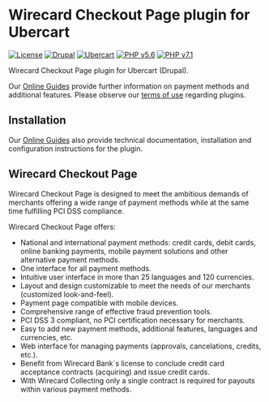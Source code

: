 # Wirecard Checkout Page plugin for Ubercart

[![License](https://img.shields.io/badge/license-GPLv2-blue.svg)](https://raw.githubusercontent.com/wirecard/ubercart-wcp/master/LICENSE)
[![Drupal](https://img.shields.io/badge/Drupal-v7.67-green.svg)](http://www.drupal.org/)
[![Ubercart](https://img.shields.io/badge/Ubercart-v3.11-green.svg)](http://www.ubercart.org/)
[![PHP v5.6](https://img.shields.io/badge/php-v5.6-yellow.svg)](http://www.php.net)
[![PHP v7.1](https://img.shields.io/badge/php-v7.1-yellow.svg)](http://www.php.net)

Wirecard Checkout Page plugin for Ubercart (Drupal). 

Our [Online Guides](https://guides.wirecard.at/) provide further information on payment methods and additional features. Please observe our [terms of use](https://guides.wirecard.at/shop_plugins:info#terms_of_use) regarding plugins.

## Installation
Our [Online Guides](https://guides.wirecard.at/shop_plugins:ubercart_wcp:start "Installation details") also provide technical documentation, installation and configuration instructions for the plugin.


## Wirecard Checkout Page
Wirecard Checkout Page is designed to meet the ambitious demands of merchants offering a wide range of payment methods while at the same time fulfilling PCI DSS compliance.

Wirecard Checkout Page offers:
- National and international payment methods: credit cards, debit cards, online banking payments, mobile payment solutions and other alternative payment methods.
- One interface for all payment methods.
- Intuitive user interface in more than 25 languages and 120 currencies.
- Layout and design customizable to meet the needs of our merchants (customized look-and-feel).
- Payment page compatible with mobile devices.
- Comprehensive range of effective fraud prevention tools.
- PCI DSS 3 compliant, no PCI certification necessary for merchants.
- Easy to add new payment methods, additional features, languages and currencies, etc.
- Web interface for managing payments (approvals, cancelations, credits, etc.).
- Benefit from Wirecard Bank´s license to conclude credit card acceptance contracts (acquiring) and issue credit cards.
- With Wirecard Collecting only a single contract is required for payouts within various payment methods.

